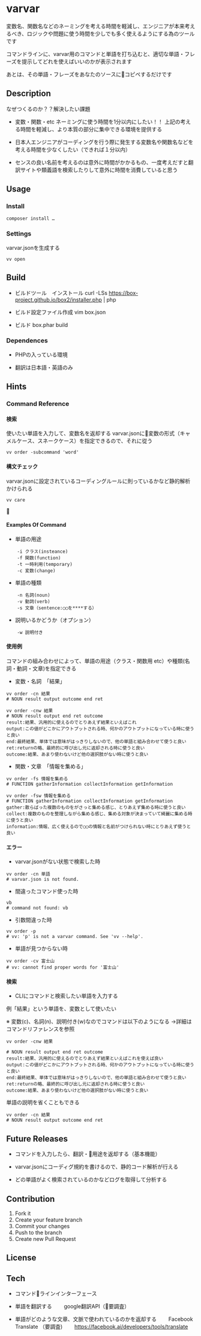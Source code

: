 # varvar

変数名、関数名などのネーミングを考える時間を軽減し、エンジニアが本来考えるべき、ロジックや問題に使う時間を少しでも多く使えるようにする為のツールです

コマンドラインに、varvar用のコマンドと単語を打ち込むと、適切な単語・フレーズを提示してどれを使えばいいのかが表示されます

あとは、その単語・フレーズをあなたのソースにコピペするだけです

## Description
なぜつくるのか？？解決したい課題

- 変数・関数・etc ネーミングに使う時間を1分以内にしたい！！
上記の考える時間を軽減し、より本質の部分に集中できる環境を提供する

- 日本人エンジニアがコーディングを行う際に発生する変数名や関数名などを考える時間を少なくしたい（できれば１分以内）

- センスの良い名前を考えるのは意外に時間がかかるもの、一度考えだすと翻訳サイトや類義語を検索したりして意外に時間を消費していると思う


## Usage
### Install
```
composer install …
```

### Settings
varvar.jsonを生成する

```
vv open
```

## Build

- ビルドツール　インストール
    curl -LSs https://box-project.github.io/box2/installer.php | php

- ビルド設定ファイル作成
    vim box.json

- ビルド
box.phar build

### Dependences
- PHPの入っている環境

- 翻訳は日本語・英語のみ


## Hints
### Command Reference
#### 検索
使いたい単語を入力して、変数名を返却する
varvar.jsonに変数の形式（キャメルケース、スネークケース）を指定できるので、それに從う

```
vv order -subcommand 'word'
```

#### 構文チェック
varvar.jsonに設定されているコーディングルールに則っているかなど静的解析かけられる
```
vv care
```

#### Examples Of Command

- 単語の用途
```
    -i クラス(insteance)
    -f 関数(function)
    -t 一時利用(temporary)
    -c 変数(change)
```

- 単語の種類
```
    -n 名詞(noun)
    -v 動詞(verb)
    -s 文章（sentence:◯◯を****する）
```

- 説明いるかどうか（オプション）
```
    -w 説明付き
```

#### 使用例
コマンドの組み合わせによって、単語の用途（クラス・関数用 etc）や種類(名詞・動詞・文章)を指定できる

- 変数・名詞　「結果」
```
vv order -cn 結果
# NOUN result output outcome end ret
```

```
vv order -cnw 結果
# NOUN result output end ret outcome
result:結果、汎用的に使えるのでとりあえず結果といえばこれ
output:この値がどこかにアウトプットされる時、何かのアウトプットになっている時に使うと良い
end:最終結果、単体では意味がはっきりしないので、他の単語と組み合わせて使うと良い
ret:returnの略、最終的に呼び出し元に返却される時に使うと良い
outcome:結果、あまり使わないけど他の選択肢がない時に使うと良い
```


- 関数・文章　「情報を集める」
```
vv order -fs 情報を集める
# FUNCTION gatherInformation collectInformation getInformation
```


```
vv order -fsw 情報を集める
# FUNCTION gatherInformation collectInformation getInformation
gather:散らばった複数のものをがさっと集める感じ、とりあえず集める時に使うと良い
collect:複数のものを整理しながら集める感じ、集める対象が決まっていて綺麗に集める時に使うと良い
information:情報、広く使えるので◯◯の情報と名前がつけられない時にとりあえず使うと良い
```

#### エラー

- varvar.jsonがない状態で検索した時
```
vv order -cn 単語
# varvar.json is not found.
```

- 間違ったコマンド使った時
```
vb
# command not found: vb
```

- 引数間違った時
```
vv order -p
# vv: 'p' is not a varvar command. See 'vv --help'.
```

- 単語が見つからない時
```
vv order -cv 富士山
# vv: cannot find proper words for '富士山'
```


#### 検索
- CLIにコマンドと検索したい単語を入力する
 
 例「結果」という単語を、変数として使いたい

※ 変数(c)、名詞(n)、説明付き(w)なのでコマンドは以下のようになる
→詳細はコマンドリファレンスを参照


```
vv order -cnw 結果

# NOUN result output end ret outcome
result:結果、汎用的に使えるのでとりあえず結果といえばこれを使えば良い
output:この値がどこかにアウトプットされる時、何かのアウトプットになっている時に使うと良い
end:最終結果、単体では意味がはっきりしないので、他の単語と組み合わせて使うと良い
ret:returnの略、最終的に呼び出し元に返却される時に使うと良い
outcome:結果、あまり使わないけど他の選択肢がない時に使うと良い
```

単語の説明を省くこともできる
```
vv order -cn 結果
# NOUN result output outcome end ret
```

## Future Releases
- コマンドを入力したら、翻訳・用途を返却する（基本機能）

- varvar.jsonにコーディグ規約を書けるので、静的コード解析が行える

- どの単語がよく検索されているのかなどログを取得して分析する


## Contribution
1. Fork it  
2. Create your feature branch  
3. Commit your changes  
4. Push to the branch  
5. Create new Pull Request

## License


## Tech 

- コマンドラインインターフェース

- 単語を翻訳する
　　google翻訳API（要調査）

- 単語がどのような文章、文脈で使われているのかを返却する
　　Facebook Translate （要調査)
　　https://facebook.ai/developers/tools/translate

